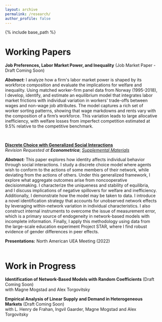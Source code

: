 ```yaml
---
layout: archive
permalink: /research/
author_profile: false
---
```


{% include base_path %}

Working Papers
======

**Job Preferences, Labor Market Power, and Inequality** (Job Market Paper - Draft Coming Soon) <br>

**_Abstract:_** I analyze how a firm's labor market power is shaped by its workforce composition and evaluate the implications for welfare and inequality. Using matched worker-firm panel data from Norway (1995-2018), I develop, identify, and estimate an equilibrium model that integrates labor market frictions with individual variation in workers' trade-offs between wages and non-wage job attributes. The model captures a rich set of worker sorting patterns, showing that wage markdowns and rents vary with the composition of a firm’s workforce. This variation leads to large allocative inefficiency, with welfare losses from imperfect competition estimated at 9.5% relative to the competitive benchmark.

<br>

[**Discrete Choice with Generalized Social Interactions**](/files/dcwgsi_paper.pdf)<br>
_Revision Requested at **Econometrica**_; [*Supplemental Materials*](/files/dcwgsi_supplement.pdf)<br>

**_Abstract:_** This paper explores how identity affects individual behavior through social interactions. I study a discrete choice model where agents wish to conform to the actions of some members of their network, while deviating from the actions of others. Under this generalized framework, I explore what aggregate outcomes arise from noncooperative decisionmaking. I characterize the uniqueness and stability of equilibria, and I discuss implications of negative spillovers for welfare and inefficiency. Additionally, I demonstrate how the model may be taken to data. I introduce a novel identification strategy that accounts for unobserved network effects by leveraging within-network variation in individual characteristics. I also construct internal instruments to overcome the issue of measurement error, which is a primary source of endogeneity in network-based models with incomplete information. Finally, I apply this methodology using data from the large-scale education experiment Project STAR, where I find robust evidence of gender differences in peer effects.

**Presentations:** North American UEA Meeting (2022)
<br><br>

Work in Progress
======

**Identification of Network-Based Models with Random Coefficients** (Draft Coming Soon) <br>
with Magne Mogstad and Alex Torgovitsky
<br>

**Empirical Analysis of Linear Supply and Demand in Heterogeneous Markets** (Draft Coming Soon) <br>
with L. Henry de Frahan, Ingvil Gaarder, Magne Mogstad and Alex Torgovitsky
